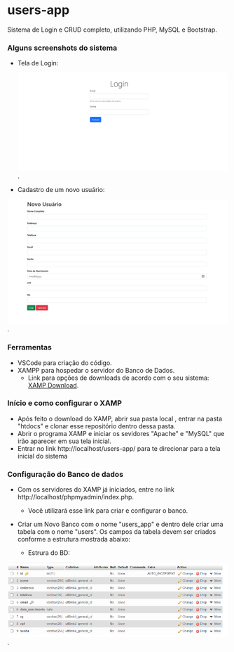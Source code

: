 # users-app
Sistema de Login e CRUD completo, utilizando PHP, MySQL e Bootstrap.

### Alguns screenshots do sistema
 - Tela de Login:

   ![Login](https://github.com/tuliofernando8/users-app/blob/main/screenshots/login.png "Login").
   
  - Cadastro de um novo usuário:
  
  ![Cadastro](https://github.com/tuliofernando8/users-app/blob/main/screenshots/cadastroUsuario.png "Cadastro").
 
### Ferramentas
- VSCode para criação do código.
- XAMPP para hospedar o servidor do Banco de Dados. 
  - Link para opções de downloads de acordo com o seu sistema: [XAMP Download](https://www.apachefriends.org/download.html).
  
### Início e como configurar o XAMP
- Após feito o download do XAMP, abrir sua pasta local , entrar na pasta "htdocs" e clonar esse repositório dentro dessa pasta.
- Abrir o programa XAMP e iniciar os sevidores "Apache" e "MySQL" que irão aparecer em sua tela inicial.
- Entrar no link http://localhost/users-app/ para te direcionar para a tela inicial do sistema

### Configuração do Banco de dados
- Com os servidores do XAMP já iniciados, entre no link http://localhost/phpmyadmin/index.php.
  - Você utilizará esse link para criar e configurar o banco.
- Criar um Novo Banco com o nome "users_app" e dentro dele criar uma tabela com o nome "users". Os campos da tabela devem ser criados conforme a estrutura mostrada abaixo:
   
   - Estrura do BD:

 ![Estrutura do Banco de dados](https://github.com/tuliofernando8/users-app/blob/main/screenshots/estruturaBanco.png "Estrutura BD").


